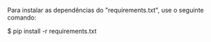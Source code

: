 Para instalar as dependências do "requirements.txt", use o seguinte comando:

$ pip install -r requirements.txt
